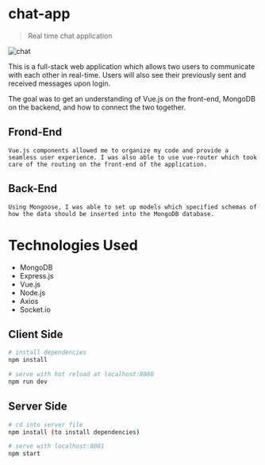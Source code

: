 # chat-app

> Real time chat application

![chat](https://user-images.githubusercontent.com/20608379/40248929-480ef746-5a86-11e8-9b70-5f2ca6c7a64f.png)

This is a full-stack web application which allows two users to communicate with each other in real-time. Users will also see their previously sent and received messages upon login. 

The goal was to get an understanding of Vue.js on the front-end, MongoDB on the backend, and how to connect the two together. 

## Frond-End
```
Vue.js components allowed me to organize my code and provide a seamless user experience. I was also able to use vue-router which took care of the routing on the front-end of the application.

```

## Back-End
```
Using Mongoose, I was able to set up models which specified schemas of how the data should be inserted into the MongoDB database.

```

# Technologies Used
* MongoDB
* Express.js
* Vue.js
* Node.js
* Axios
* Socket.io

## Client Side

``` bash
# install dependencies
npm install

# serve with hot reload at localhost:8080
npm run dev
```

## Server Side
``` bash
# cd into server file
npm install (to install dependencies)

# serve with localhost:8081
npm start
